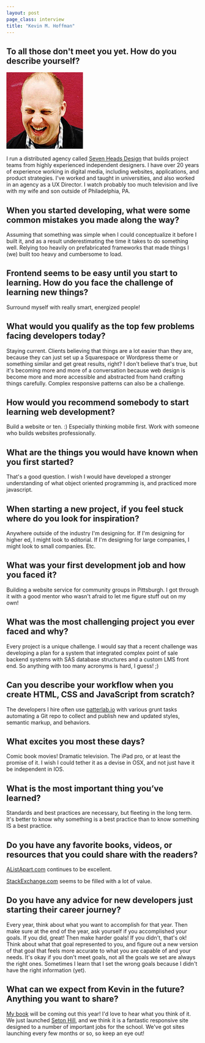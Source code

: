 ```yaml
---
layout: post
page_class: interview
title: "Kevin M. Hoffman"
---
```



## To all those don't meet you yet. How do you describe yourself?

<img class="portrait portrait--xxl" src="/assets/images/portrait-kevin-m-hoffman.jpg" alt="Kevin M. Hoffman by Michelle Gray's prtrait"  />

I run a distributed agency called <a class="link link--special" href="http://www.sevenheadsdesign.com" target="_blank" rel="noopener noreferrer">Seven Heads Design</a> that builds project teams from highly experienced independent designers. I have over 20 years of experience working in digital media, including websites, applications, and product strategies. I've worked and taught in universities, and also worked in an agency as a UX Director. I watch probably too much television and live with my wife and son outside of Philadelphia, PA.

## When you started developing, what were some common mistakes you made along the way?

Assuming that something was simple when I could conceptualize it before I built it, and as a result underestimating the time it takes to do something well. Relying too heavily on prefabricated frameworks that made things I (we) built too heavy and cumbersome to load.

## Frontend seems to be easy until you start to learning. How do you face the challenge of learning new things?

Surround myself with really smart, energized people!

## What would you qualify as the top few problems facing developers today?

Staying current. Clients believing that things are a lot easier than they are, because they can just set up a Squarespace or Wordpress theme or something similar and get great results, right? I don't believe that's true, but it's becoming more and more of a conversation because web design is become more and more accessible and abstracted from hand crafting things carefully. Complex responsive patterns can also be a challenge.

## How would you recommend somebody to start learning web development?

Build a website or ten. :) Especially thinking mobile first. Work with someone who builds websites professionally.

## What are the things you would have known when you first started?

That's a good question. I wish I would have developed a stronger understanding of what object oriented programming is, and practiced more javascript.

## When starting a new project, if you feel stuck where do you look for inspiration?

Anywhere outside of the industry I'm designing for. If I'm designing for higher ed, I might look to editorial. If I'm designing for large companies, I might look to small companies. Etc.

## What was your first development job and how you faced it?

Building a website service for community groups in Pittsburgh. I got through it with a good mentor who wasn't afraid to let me figure stuff out on my own!

## What was the most challenging project you ever faced and why?

Every project is a unique challenge. I would say that a recent challenge was developing a plan for a system that integrated complex point of sale backend systems with SAS database structures and a custom LMS front end. So anything with too many acronyms is hard, I guess! ;)

## Can you describe your workflow when you create HTML, CSS and JavaScript from scratch?

The developers I hire often use <a class="link link--special" href="http://patternlab.io" target="_blank" rel="noopener noreferrer">patterlab.io</a> with various grunt tasks automating a Git repo to collect and publish new and updated styles, semantic markup, and behaviors.

## What excites you most these days?

Comic book movies! Dramatic television. The iPad pro, or at least the promise of it. I wish I could tether it as a devise in OSX, and not just have it be independent in IOS.

## What is the most important thing you’ve learned?

Standards and best practices are necessary, but fleeting in the long term. It's better to know why something is a best practice than to know something IS a best practice.

## Do you have any favorite books, videos, or resources that you could share with the readers?

<a class="link link--special" href="http://alistapart.com" target="_blank" rel="noopener noreferrer">AListApart.com</a> continues to be excellent.

<a class="link link--special" href="http://stackexchange.com" target="_blank" rel="noopener noreferrer">StackExchange.com</a> seems to be filled with a lot of value.

## Do you have any advice for new developers just starting their career journey?

Every year, think about what you want to accomplish for that year. Then make sure at the end of the year, ask yourself if you accomplished your goals. If you did, great! Then make harder goals! If you didn't, that's ok! Think about what that goal represented to you, and figure out a new version of that goal that feels more accurate to what you are capable of and your needs. It's okay if you don't meet goals, not all the goals we set are always the right ones. Sometimes I learn that I set the wrong goals because I didn't have the right information (yet).

## What can we expect from Kevin in the future? Anything you want to share?

<a class="link link--special" href="http://rosenfeldmedia.com/books/meeting-design" target="_blank" rel="noopener noreferrer">My book</a> will be coming out this year! I'd love to hear what you think of it. We just launched <a class="link link--special" href="http://www.setonhill.edu" target="_blank" rel="noopener noreferrer">Seton Hill</a>, and we think it is a fantastic responsive site designed to a number of important jobs for the school. We've got sites launching every few months or so, so keep an eye out!
